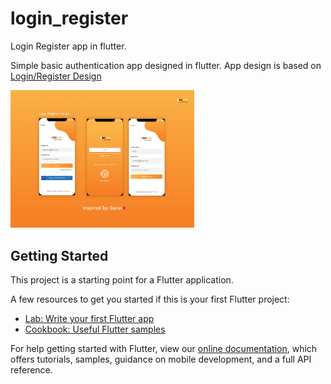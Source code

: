 # login_register

Login Register app in flutter.

Simple basic authentication app designed in flutter. App design is based on <a href="https://mir-s3-cdn-cf.behance.net/project_modules/2800_opt_1/a0690a86011377.5d9df2afceda1.png" rel="nofollow">Login/Register Design</a>

<img width="294" alt="login_resiter" src="https://github.com/manish2bharti/login_register_flutter/blob/main/assets/screens.png" width="100%">

## Getting Started

This project is a starting point for a Flutter application.

A few resources to get you started if this is your first Flutter project:

- [Lab: Write your first Flutter app](https://flutter.dev/docs/get-started/codelab)
- [Cookbook: Useful Flutter samples](https://flutter.dev/docs/cookbook)

For help getting started with Flutter, view our
[online documentation](https://flutter.dev/docs), which offers tutorials,
samples, guidance on mobile development, and a full API reference.
